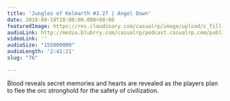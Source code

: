 ```yaml
---
title: 'Jungles of Kelmarth #3.27 | Angel Down'
date: 2018-09-18T18:00:00.000+00:00
featuredImage: https://res.cloudinary.com/casualrp/image/upload/c_fill,f_auto,g_north,h_900,w_1800/v1537163414/simon-migaj-457977-unsplash.jpg
audioLink: http://media.blubrry.com/casualrp/podcast.casualrp.com/public/Chapter%203%20Ep.%2027%20_%20Angel%20Down.mp3
videoLink: ''
audioSize: "155000000"
audioLength: '2:41:21'
slug: "76"

---
```

Blood reveals secret memories and hearts are revealed as the players plan to flee the orc stronghold for the safety of civilization. 